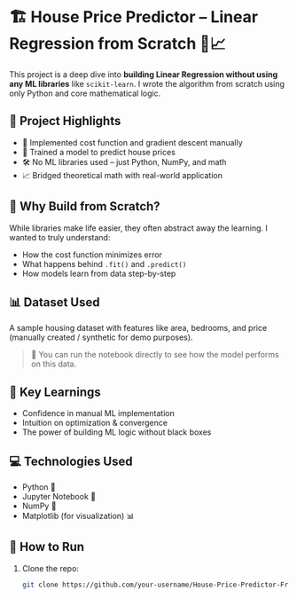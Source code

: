 # 🏗️ House Price Predictor – Linear Regression from Scratch 🧠📈

This project is a deep dive into **building Linear Regression without using any ML libraries** like `scikit-learn`. I wrote the algorithm from scratch using only Python and core mathematical logic.

## 🚀 Project Highlights

- 🧮 Implemented cost function and gradient descent manually
- 🧠 Trained a model to predict house prices
- 🛠️ No ML libraries used – just Python, NumPy, and math
- 📈 Bridged theoretical math with real-world application

## 📌 Why Build from Scratch?

While libraries make life easier, they often abstract away the learning. I wanted to truly understand:

- How the cost function minimizes error
- What happens behind `.fit()` and `.predict()`
- How models learn from data step-by-step

## 📊 Dataset Used

A sample housing dataset with features like area, bedrooms, and price (manually created / synthetic for demo purposes).

> 📁 You can run the notebook directly to see how the model performs on this data.

## 🧠 Key Learnings

- Confidence in manual ML implementation
- Intuition on optimization & convergence
- The power of building ML logic without black boxes



## 💻 Technologies Used

- Python 🐍
- Jupyter Notebook 📓
- NumPy 🧮
- Matplotlib (for visualization) 📊

## 🏁 How to Run

1. Clone the repo:
   ```bash
   git clone https://github.com/your-username/House-Price-Predictor-From-Scratch.git
